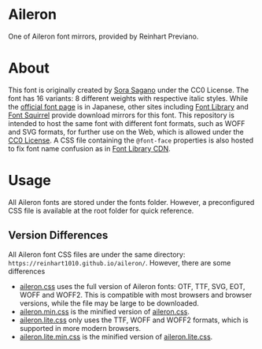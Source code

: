 # Aileron
One of Aileron font mirrors, provided by Reinhart Previano.
# About
  This font is originally created by [Sora Sagano](http://dotcolon.net/) under the CC0 License. The font has 16 variants: 8 different weights with respective italic styles. While the [official font page](http://dotcolon.net/font/aileron/) is in Japanese, other sites including [Font Library](https://fontlibrary.org/en/font/aileron) and [Font Squirrel](https://www.fontsquirrel.com/fonts/aileron) provide download mirrors for this font.
  This repository is intended to host the same font with different font formats, such as WOFF and SVG formats, for further use on the Web, which is allowed under the [CC0 License](https://creativecommons.org/publicdomain/zero/1.0/). A CSS file containing the `@font-face` properties is also hosted to fix font name confusion as in [Font Library CDN](https://fontlibrary.org/face/aileron).
# Usage
All Aileron fonts are stored under the fonts folder. However, a preconfigured CSS file is available at the root folder for quick reference.
## Version Differences
All Aileron font CSS files are under the same directory: `https://reinhart1010.github.io/aileron/`. However, there are some differences
+ [aileron.css](https://reinhart1010.github.io/aileron/aileron.css) uses the full version of Aileron fonts: OTF, TTF, SVG, EOT, WOFF and WOFF2. This is compatible with most browsers and browser versions, while the file may be large to be downloaded.
+ [aileron.min.css](https://reinhart1010.github.io/aileron/aileron.min.css) is the minified version of [aileron.css](https://reinhart1010.github.io/aileron/aileron.css).
+ [aileron.lite.css](https://reinhart1010.github.io/aileron/aileron.lite.css) only uses the TTF, WOFF and WOFF2 formats, which is supported in more modern browsers.
+ [aileron.lite.min.css](https://reinhart1010.github.io/aileron/aileron.lite.min.css) is the minified version of [aileron.lite.css](https://reinhart1010.github.io/aileron/aileron.lite.css).
